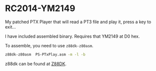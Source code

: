 # RC2014-YM2149

My patched PTX Player that will read a PT3 file and play it, press a key to exit...

I have included assembled binary. Requires that YM2149 at D0 hex.

To assemble, you need to use `z88dk-z80asm`.

```sh
z88dk-z80asm  PS-PTxPlay.asm -m -l -b
```


z88dk can be found at [Z88DK](https://github.com/z88dk/z88dk).
